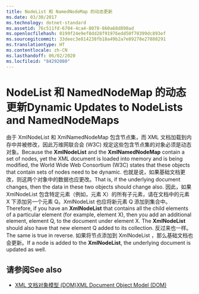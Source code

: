 ```yaml
---
title: NodeList 和 NamedNodeMap 的动态更新
ms.date: 03/30/2017
ms.technology: dotnet-standard
ms.assetid: 76c511fd-6704-4ca4-8078-860a68d898ad
ms.openlocfilehash: 0199f24e9ef8dd28f91976edd50f78399dc893ef
ms.sourcegitcommit: 33deec3e814238fb18a49b2a7e89278e27888291
ms.translationtype: HT
ms.contentlocale: zh-CN
ms.lasthandoff: 06/02/2020
ms.locfileid: "84292080"
---
```

# <a name="dynamic-updates-to-nodelists-and-namednodemaps"></a><span data-ttu-id="d47a9-102">NodeList 和 NamedNodeMap 的动态更新</span><span class="sxs-lookup"><span data-stu-id="d47a9-102">Dynamic Updates to NodeLists and NamedNodeMaps</span></span>
<span data-ttu-id="d47a9-103">由于 XmlNodeList  和 XmlNamedNodeMap  包含节点集，而 XML 文档加载到内存中并被修改，因此万维网联合会 (W3C) 规定这些包含节点集的对象必须是动态对象。</span><span class="sxs-lookup"><span data-stu-id="d47a9-103">Because the **XmlNodeList** and the **XmlNamedNodeMap** contain a set of nodes, yet the XML document is loaded into memory and is being modified, the World Wide Web Consortium (W3C) states that these objects that contain sets of nodes need to be dynamic.</span></span> <span data-ttu-id="d47a9-104">也就是说，如果基础文档更改，则这两个对象中的数据也应更改。</span><span class="sxs-lookup"><span data-stu-id="d47a9-104">That is, if the underlying document changes, then the data in these two objects should change also.</span></span> <span data-ttu-id="d47a9-105">因此，如果 XmlNodeList  包含特定元素（例如，元素 X）的所有子元素，请在文档中的元素 X 下添加另一个元素 Q。XmlNodeList  也应将新元素 Q 添加到集合中。</span><span class="sxs-lookup"><span data-stu-id="d47a9-105">Therefore, if you have an **XmlNodeList** that contains all the child elements of a particular element (for example, element X), then you add an additional element, element Q, to the document under element X. The **XmlNodeList** should also have that new element Q added to its collection.</span></span> <span data-ttu-id="d47a9-106">反过来也一样。</span><span class="sxs-lookup"><span data-stu-id="d47a9-106">The same is true in reverse.</span></span> <span data-ttu-id="d47a9-107">如果将节点添加到 XmlNodeList  ，那么基础文档也会更新。</span><span class="sxs-lookup"><span data-stu-id="d47a9-107">If a node is added to the **XmlNodeList**, the underlying document is updated as well.</span></span>  
  
## <a name="see-also"></a><span data-ttu-id="d47a9-108">请参阅</span><span class="sxs-lookup"><span data-stu-id="d47a9-108">See also</span></span>

- [<span data-ttu-id="d47a9-109">XML 文档对象模型 (DOM)</span><span class="sxs-lookup"><span data-stu-id="d47a9-109">XML Document Object Model (DOM)</span></span>](xml-document-object-model-dom.md)
